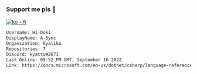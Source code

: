 ### Support me pls 🙏

[![ko - fi](https://ko-fi.com/img/githubbutton_sm.svg)](https://ko-fi.com/O5O4D6DP7)

  ```txt
  Username: Hi-Doki
  DisplayName: A-Sync
  Organization: Kyaliko
  Repositories: 7
  Discord: kyatto#2671
  Last Online: 09:52 PM GMT, September 16 2022
  Link: https://docs.microsoft.com/en-us/dotnet/csharp/language-reference/keywords/async
  ```       